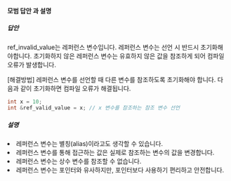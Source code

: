#### 모범 답안 과 설명
##### 답안
ref_invalid_value는 레퍼런스 변수입니다.
레퍼런스 변수는 선언 시 반드시 초기화해야합니다.
초기화하지 않은 레퍼런스 변수는 유효하지 않은 값을 참조하게 되어 컴파일 오류가 발생합니다.

[해결방법]
레퍼런스 변수를 선언할 때 다른 변수를 참조하도록 초기화해야 합니다.
다음과 같이 초기화하면 컴파일 오류가 해결됩니다.
```cpp
int x = 10;
int &ref_valid_value = x; // x 변수를 참조하는 참조 변수 선언
```

##### 설명
<li>레퍼런스 변수는 별칭(alias)이라고도 생각할 수 있습니다.</li>
<li>레퍼런스 변수를 통해 접근하는 값은 실제로 참조하는 변수의 값을 변경합니다.</li>
<li>레퍼런스 변수는 상수 변수를 참조할 수 없습니다.</li>
<li>레퍼런스 변수는 포인터와 유사하지만, 포인터보다 사용하기 편리하고 안전합니다.</li>
